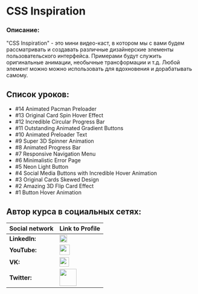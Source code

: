 #  CSS Inspiration

### Описание:
"CSS Inspiration" - это мини видео-каст, в котором мы с вами будем рассматривать и создавать различные дизайнерские элементы пользовательского интерфейса.
Примерами будут служить оригинальные анимации, необычные трансформации и т.д.
Любой элемент можно можно использовать для вдохновения и дорабатывать самому.

## Список уроков:
- #14 Animated Pacman Preloader
- #13 Original Card Spin Hover Effect
- #12 Incredible Circular Progress Bar
- #11 Outstanding Animated Gradient Buttons
- #10 Animated Preloader Text
- #9 Super 3D Spinner Animation
- #8 Animated Progress Bar
- #7 Responsive Navigation Menu
- #6 Minimalistic Error Page
- #5 Neon Light Button
- #4 Social Media Buttons with Incredible Hover Animation
- #3 Original Cards Skewed Design
- #2 Amazing 3D Flip Card Effect
- #1 Button Hover Animation

## Автор курса в социальных сетях:
Social network | Link to Profile
-----|-----
**LinkedIn:** | [<img src="https://upload.wikimedia.org/wikipedia/commons/thumb/0/01/LinkedIn_Logo.svg/1280px-LinkedIn_Logo.svg.png" height="20" />](http://www.linkedin.com/in/YauhenKavalchuk)
**YouTube:** | [<img src="https://upload.wikimedia.org/wikipedia/commons/thumb/e/e1/Logo_of_YouTube_%282015-2017%29.svg/1280px-Logo_of_YouTube_%282015-2017%29.svg.png" height="27" />](https://youtube.com/c/YauhenKavalchuk)
**VK:** | [<img src="http://pngimg.com/uploads/vkontakte/vkontakte_PNG27.png" height="25" />](http://vk.com/YauhenKavalchuk)
**Twitter:** | [<img src="http://www.stickpng.com/assets/images/580b57fcd9996e24bc43c53e.png" height="45" />](https://twitter.com/YauhenKavalchuk)
